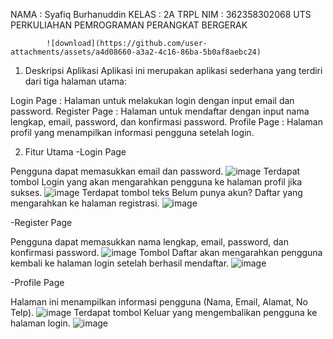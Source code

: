 NAMA   : Syafiq Burhanuddin
KELAS  : 2A TRPL
NIM    : 362358302068
                                                   UTS 
                                  PERKULIAHAN PEMROGRAMAN PERANGKAT BERGERAK
                                    
            ![download](https://github.com/user-attachments/assets/a4d08660-a3a2-4c16-86ba-5b0af8aebc24)


1. Deskripsi Aplikasi
Aplikasi ini merupakan aplikasi sederhana yang terdiri dari tiga halaman utama:

Login Page     : Halaman untuk melakukan login dengan input email dan password.
Register Page  : Halaman untuk mendaftar dengan input nama lengkap, email, password, dan konfirmasi password.
Profile Page   : Halaman profil yang menampilkan informasi pengguna setelah login.

2. Fitur Utama
-Login Page

Pengguna dapat memasukkan email dan password.
![image](https://github.com/user-attachments/assets/a12ccab1-6088-4edb-abd0-eb5d0f359f50)
Terdapat tombol Login yang akan mengarahkan pengguna ke halaman profil jika sukses.
![image](https://github.com/user-attachments/assets/2769bf06-891a-4aa2-bde5-3f8f53b5dcae)
Terdapat tombol teks Belum punya akun? Daftar yang mengarahkan ke halaman registrasi.
![image](https://github.com/user-attachments/assets/fdd58243-b94d-4989-9cf3-ecf26beaa767)

-Register Page

Pengguna dapat memasukkan nama lengkap, email, password, dan konfirmasi password.
![image](https://github.com/user-attachments/assets/ff1297fa-5b3a-4724-a7eb-bfd40fc82e3a)
Tombol Daftar akan mengarahkan pengguna kembali ke halaman login setelah berhasil mendaftar.
![image](https://github.com/user-attachments/assets/7da27dc0-9dc7-43cd-9333-4f6755c88725)

-Profile Page

Halaman ini menampilkan informasi pengguna (Nama, Email, Alamat, No Telp).
![image](https://github.com/user-attachments/assets/d5acd37a-a197-4491-8979-f808f3e88751)
Terdapat tombol Keluar yang mengembalikan pengguna ke halaman login.
![image](https://github.com/user-attachments/assets/70aadee7-64cc-4aed-a8a8-d192c8df9468)



